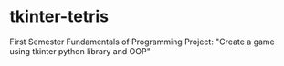 # tkinter-tetris
First Semester Fundamentals of Programming Project: "Create a game using tkinter python library and OOP"
